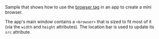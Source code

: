 Sample that shows how to use the [browser tag](http://developer.chrome.com/trunk/apps/app_external.html#browsertag) in an app to create a mini browser.

The app's main window contains a `<browser>` that is sized to fit most of it (via the `width` and `height` attributes). The location bar is used to update its `src` attribute.
